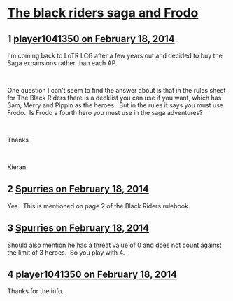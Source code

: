 # [The black riders saga and Frodo](https://community.fantasyflightgames.com/topic/99544-the-black-riders-saga-and-frodo/)

## 1 [player1041350 on February 18, 2014](https://community.fantasyflightgames.com/topic/99544-the-black-riders-saga-and-frodo/?do=findComment&comment=988216)

I'm coming back to LoTR LCG after a few years out and decided to buy the Saga expansions rather than each AP.

 

One question I can't seem to find the answer about is that in the rules sheet for The Black Riders there is a decklist you can use if you want, which has Sam, Merry and Pippin as the heroes.  But in the rules it says you must use Frodo.  Is Frodo a fourth hero you must use in the saga adventures?

 

Thanks

 

Kieran

## 2 [Spurries on February 18, 2014](https://community.fantasyflightgames.com/topic/99544-the-black-riders-saga-and-frodo/?do=findComment&comment=988219)

Yes.  This is mentioned on page 2 of the Black Riders rulebook.

## 3 [Spurries on February 18, 2014](https://community.fantasyflightgames.com/topic/99544-the-black-riders-saga-and-frodo/?do=findComment&comment=988220)

Should also mention he has a threat value of 0 and does not count against the limit of 3 heroes.  So you play with 4.

## 4 [player1041350 on February 18, 2014](https://community.fantasyflightgames.com/topic/99544-the-black-riders-saga-and-frodo/?do=findComment&comment=988224)

Thanks for the info.

